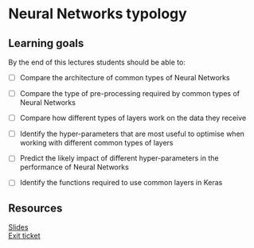 # Neural Networks typology

## Learning goals
By the end of this lectures students should be able to:
* [ ] Compare the architecture of common types of Neural Networks
* [ ] Compare the type of pre-processing required by common types of Neural Networks
* [ ] Compare how different types of layers work on the data they receive
* [ ] Identify the hyper-parameters that are most useful to optimise when working with different common types of layers
* [ ] Predict the likely impact of different hyper-parameters in the performance of Neural Networks
* [ ] Identify the functions required to use common layers in Keras


## Resources

[Slides](https://docs.google.com/presentation/d/1FAhLIbx9ZTHNWR9Dqn_ZgTnFHT3HJ-hTCAOJ9vAEXIc/edit)<br>
[Exit ticket](https://docs.google.com/forms/d/11RVj-R_JybHKeCKc3jL6X4Wfq5Xjo8MMRbFDn7ZSo9Y/edit)
